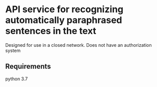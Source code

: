 # API service for recognizing automatically paraphrased sentences in the text
Designed for use in a closed network. Does not have an authorization system

## Requirements

python 3.7
